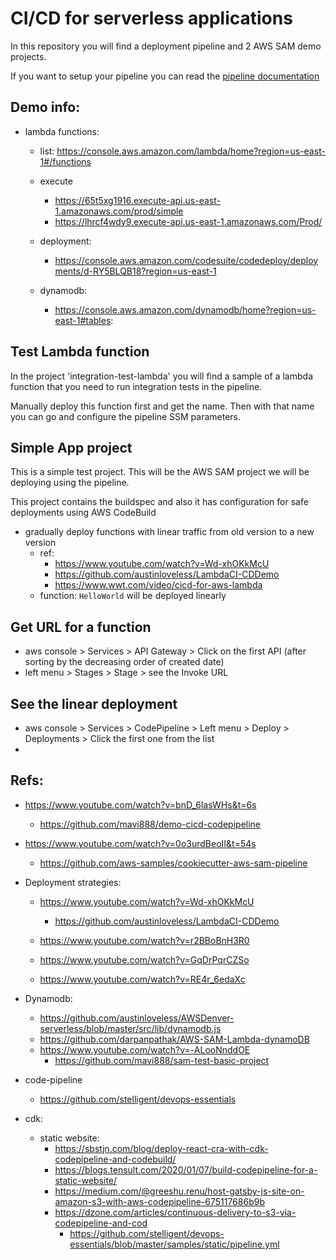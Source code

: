 # CI/CD for serverless applications

In this repository you will find a deployment pipeline and 2 AWS SAM demo projects.

If you want to setup your pipeline you can read the [pipeline documentation](/pipeline/Pipeline-instructions.md)

## Demo info:
- lambda functions:
    - list: https://console.aws.amazon.com/lambda/home?region=us-east-1#/functions
    - execute
        - https://65t5xg1916.execute-api.us-east-1.amazonaws.com/prod/simple
        - https://lhrcf4wdy9.execute-api.us-east-1.amazonaws.com/Prod/        

    - deployment:
        - https://console.aws.amazon.com/codesuite/codedeploy/deployments/d-RY5BLQB18?region=us-east-1
    
    - dynamodb:
        - https://console.aws.amazon.com/dynamodb/home?region=us-east-1#tables:


## Test Lambda function

In the project 'integration-test-lambda' you will find a sample of a lambda function that you need to run integration tests in the pipeline.

Manually deploy this function first and get the name. Then with that name you can go and configure the pipeline SSM parameters.

## Simple App project

This is a simple test project. This will be the AWS SAM project we will be deploying using the pipeline.

This project contains the buildspec and also it has configuration for safe deployments using AWS CodeBuild

- gradually deploy functions with linear traffic from old version to a new version
    - ref: 
        - https://www.youtube.com/watch?v=Wd-xhOKkMcU
        - https://github.com/austinloveless/LambdaCI-CDDemo
        - https://www.wwt.com/video/cicd-for-aws-lambda
    - function: `HelloWorld` will be deployed linearly

## Get URL for a function
- aws console > Services > API Gateway > Click on the first API (after sorting by the decreasing order of created date)
- left menu > Stages > Stage > see the Invoke URL

## See the linear deployment
- aws console > Services > CodePipeline > Left menu > Deploy > Deployments > Click the first one from the list
- 

## Refs:

- https://www.youtube.com/watch?v=bnD_6lasWHs&t=6s
    - https://github.com/mavi888/demo-cicd-codepipeline

- https://www.youtube.com/watch?v=0o3urdBeoII&t=54s
    - https://github.com/aws-samples/cookiecutter-aws-sam-pipeline

- Deployment strategies:
    - https://www.youtube.com/watch?v=Wd-xhOKkMcU
        - https://github.com/austinloveless/LambdaCI-CDDemo

    - https://www.youtube.com/watch?v=r2BBoBnH3R0
    - https://www.youtube.com/watch?v=GqDrPqrCZSo
    - https://www.youtube.com/watch?v=RE4r_6edaXc

    
- Dynamodb:
    - https://github.com/austinloveless/AWSDenver-serverless/blob/master/src/lib/dynamodb.js
    - https://github.com/darpanpathak/AWS-SAM-Lambda-dynamoDB
    - https://www.youtube.com/watch?v=-ALooNnddOE
        - https://github.com/mavi888/sam-test-basic-project

- code-pipeline
    - https://github.com/stelligent/devops-essentials

- cdk:
    - static website: 
        - https://sbstjn.com/blog/deploy-react-cra-with-cdk-codepipeline-and-codebuild/
        - https://blogs.tensult.com/2020/01/07/build-codepipeline-for-a-static-website/
        - https://medium.com/@greeshu.renu/host-gatsby-js-site-on-amazon-s3-with-aws-codepipeline-675117686b9b
        - https://dzone.com/articles/continuous-delivery-to-s3-via-codepipeline-and-cod
            - https://github.com/stelligent/devops-essentials/blob/master/samples/static/pipeline.yml
        


